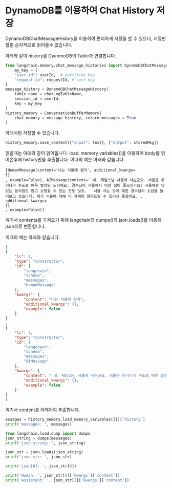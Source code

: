 # DynamoDB를 이용하여 Chat History 저장

DynamoDBChatMessageHistory을 이용하여 편리하게 저장을 할 수 있으나, 저장만 할뿐 순차적으로 읽어올수 없습니다.

아래와 같이 history를 DyanmoDB의 Table과 연결합니다.

```python
from langchain.memory.chat_message_histories import DynamoDBChatMessageHistory    
    my_key = {
    "user-id": userId,  # partition key
    "request-id": requestId, # sort key
}
message_history = DynamoDBChatMessageHistory(
    table_name = chatLogTableName,
    session_id = userId,
    key = my_key
)
history_memory = ConversationBufferMemory(
    chat_memory = message_history, return_messages = True
)
```

아래처럼 저장할 수 있습니다.

```python
history_memory.save_context({"input": text}, {"output": storedMsg})
```

읽을때는 아래와 같이 읽어옵니다. load_memory_variables()을 이용하여 body를 읽어온후에 history만을 추출합니다. 이때의 예는 아래와 같습니다.

```text
[HumanMessage(content='나는 서울에 살아', additional_kwargs=
{}
, example=False), AIMessage(content=' 네, 제임스님 서울에 사는군요. 서울은 우리나라 수도로 매우 발전된 도시에요. 경수님이 서울에서 어떤 점이 좋으신가요? 서울에는 맛있는 음식점도 많고 쇼핑할 수 있는 곳도 많죠.   서울 사는 것에 대한 경수님의 소감을 들어보고 싶습니다. 제가 서울에 대해 더 자세히 알려드릴 수 있어서 좋겠어요.', additional_kwargs=
{}
, example=False)]
```

여기서 contents를 가져오기 위해 langchain의 dumps()와 json.loads()를 이용해 json으로 변환합니다.

이때의 예는 아래와 같습니다.

```json
[
{
    "lc": 1,
    "type": "constructor",
    "id": [
        "langchain",
        "schema",
        "messages",
        "HumanMessage"
    ],
    "kwargs": {
        "content": "나는 서울에 살아",
        "additional_kwargs": {},
        "example": false
    }
}
, 
{
    "lc": 1,
    "type": "constructor",
    "id": [
        "langchain",
        "schema",
        "messages",
        "AIMessage"
    ],
    "kwargs": {
        "content": " 네, 제임스님 서울에 사는군요. 서울은 우리나라 수도로 매우 발전된 도시에요. 경수님이 서울에서 어떤 점이 좋으신가요? 서울에는 맛있는 음식점도 많고 쇼핑할 수 있는 곳도 많죠.   서울 사는 것에 대한 경수님의 소감을 들어보고 싶습니다. 제가 서울에 대해 더 자세히 알려드릴 수 있어서 좋겠어요.",
        "additional_kwargs": {},
        "example": false
    }
}
]
```


여기서 content를 아래처럼 추출합니다. 

```python
essages = history_memory.load_memory_variables({})['history']
print('messages: ', messages)

from langchain.load.dump import dumps
json_string = dumps(messages)
print('json_string: ', json_string)

json_str = json.loads(json_string)
print('json_str: ', json_str)

print('json[0]: ', json_str[0])

print('Human: ', json_str[0]['kwargs']['content'])
print('Assistant: ', json_str[1]['kwargs']['content'])
```
